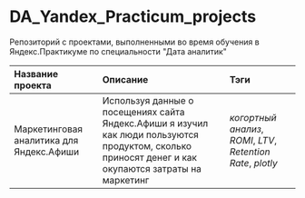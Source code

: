 # DA_Yandex_Practicum_projects
Репозиторий с проектами, выполненными во время обучения в Яндекс.Практикуме по специальности "Дата аналитик"

| Название проекта | Описание | Тэги | 
| :---------------------- | :---------------------- | :---------------------- |
| Маркетинговая аналитика для Яндекс.Афиши | Используя данные о посещениях сайта Яндекс.Афиши я изучил как люди пользуются продуктом, сколько приносят денег и как окупаются затраты на маркетинг| *когортный анализ*, *ROMI*, *LTV*, *Retention Rate*, *plotly* |
